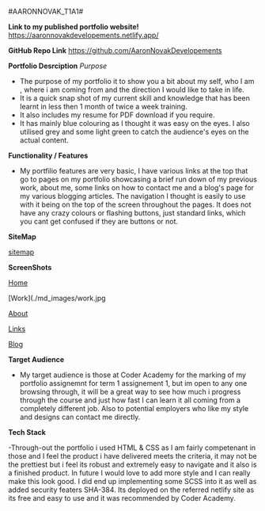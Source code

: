 #AARONNOVAK_T1A1#

**Link to my published portfolio website!**
https://aaronnovakdevelopements.netlify.app/



**GitHub Repo Link**
https://github.com/AaronNovakDevelopements

**Portfolio Desrciption**
*Purpose*

- The purpose of my portfolio it to show you a bit about my self, who I am , where i am coming from and the direction I would like to take in life.
- It is a quick snap shot of my current skill and knowledge that has been learnt in less then 1 month of twice a week training.
- It also includes my resume for PDF download if you require.
- It has mainly blue colouring as I thought it was easy on the eyes. I also utilised grey and some light green to catch the audience's eyes on the actual content.


**Functionality / Features**

- My portfilio features are very basic, I have various links at the top that go to pages on my portfolio showcasing a brief run down of my previous work, about me, some links on how to contact me and a blog's page for my various blogging articles. The navigation I thought is easily to use with it being on the top of the screen throughout the pages. It does not have any crazy colours or flashing buttons, just standard links, which you cant get confused if they are buttons or not.

**SiteMap**

[sitemap](./images/sitemap.jpg)



**ScreenShots**

 [Home](./md_images/home.jpg)

 [Work](./md_images/work.jpg

 [About](./md_images/about.jpg)

 [Links](./md_images/links.jpg)

 [Blog](./md_images/blog.jpg)

**Target Audience**

- My target audience is those at Coder Academy for the marking of my portfolio assignemnt for term 1 assignement 1, but im open to any one browsing through, it will be a great way to see how much i progress through the course and just how fast I can learn it all coming from a completely different job.
Also to potential employers who like my style and designs can contact me directly.

**Tech Stack**

 -Through-out the portfolio i used HTML & CSS as I am fairly competenant in those and I feel the product i have delivered meets the criteria, it may not be the prettiest but i feel its robust and extremely easy to navigate and it also is a finished product. In future I would love to add more style and I can really make this look good. I did end up implementing some SCSS into it as well as added security featers SHA-384.
Its deployed on the referred netlify site as its free and easy to use and it was recommended by Coder Academy.


